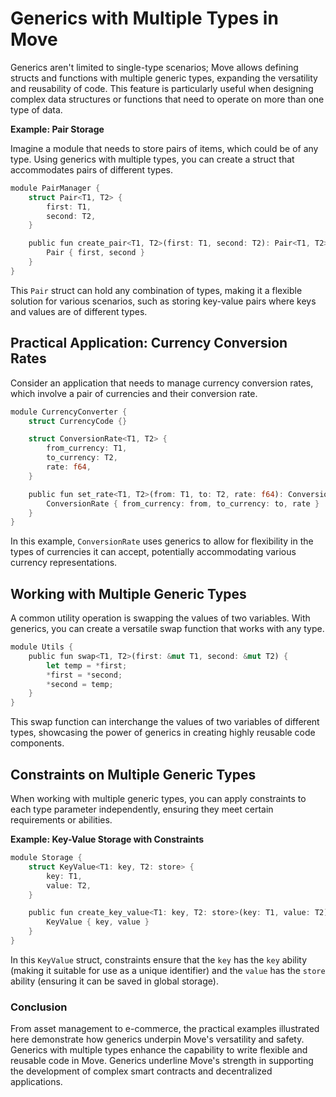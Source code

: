 # Generics with Multiple Types in Move

Generics aren't limited to single-type scenarios; Move allows defining structs and functions with multiple generic types, expanding the versatility and reusability of code. This feature is particularly useful when designing complex data structures or functions that need to operate on more than one type of data.

**Example: Pair Storage**

Imagine a module that needs to store pairs of items, which could be of any type. Using generics with multiple types, you can create a struct that accommodates pairs of different types.

```rust
module PairManager {
    struct Pair<T1, T2> {
        first: T1,
        second: T2,
    }

    public fun create_pair<T1, T2>(first: T1, second: T2): Pair<T1, T2> {
        Pair { first, second }
    }
}
```

This `Pair` struct can hold any combination of types, making it a flexible solution for various scenarios, such as storing key-value pairs where keys and values are of different types.

## Practical Application: Currency Conversion Rates

Consider an application that needs to manage currency conversion rates, which involve a pair of currencies and their conversion rate.

```rust
module CurrencyConverter {
    struct CurrencyCode {}

    struct ConversionRate<T1, T2> {
        from_currency: T1,
        to_currency: T2,
        rate: f64,
    }

    public fun set_rate<T1, T2>(from: T1, to: T2, rate: f64): ConversionRate<T1, T2> {
        ConversionRate { from_currency: from, to_currency: to, rate }
    }
}
```

In this example, `ConversionRate` uses generics to allow for flexibility in the types of currencies it can accept, potentially accommodating various currency representations.

## Working with Multiple Generic Types

A common utility operation is swapping the values of two variables. With generics, you can create a versatile swap function that works with any type.

```rust
module Utils {
    public fun swap<T1, T2>(first: &mut T1, second: &mut T2) {
        let temp = *first;
        *first = *second;
        *second = temp;
    }
}
```

This swap function can interchange the values of two variables of different types, showcasing the power of generics in creating highly reusable code components.

## Constraints on Multiple Generic Types

When working with multiple generic types, you can apply constraints to each type parameter independently, ensuring they meet certain requirements or abilities.

**Example: Key-Value Storage with Constraints**

```rust
module Storage {
    struct KeyValue<T1: key, T2: store> {
        key: T1,
        value: T2,
    }

    public fun create_key_value<T1: key, T2: store>(key: T1, value: T2): KeyValue<T1, T2> {
        KeyValue { key, value }
    }
}
```

In this `KeyValue` struct, constraints ensure that the `key` has the `key` ability (making it suitable for use as a unique identifier) and the `value` has the `store` ability (ensuring it can be saved in global storage).

### Conclusion

From asset management to e-commerce, the practical examples illustrated here demonstrate how generics underpin Move's versatility and safety. Generics with multiple types enhance the capability to write flexible and reusable code in Move. Generics underline Move's strength in supporting the development of complex smart contracts and decentralized applications.
